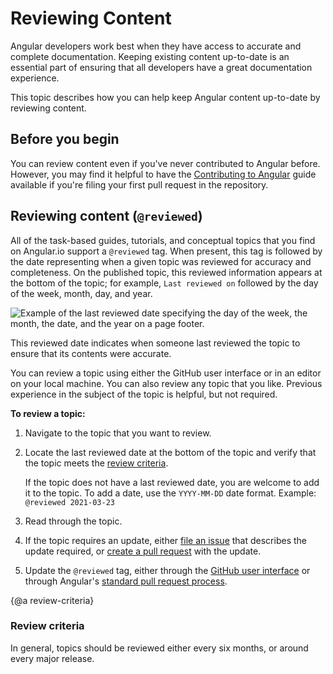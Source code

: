 # Reviewing Content

Angular developers work best when they have access to accurate and complete documentation. Keeping existing content up-to-date is an essential part of ensuring that all developers have a great documentation experience.

This topic describes how you can help keep Angular content up-to-date by reviewing content.

## Before you begin

You can review content even if you've never contributed to Angular before. However, you may find it helpful to have the [Contributing to Angular](https://github.com/angular/angular/blob/master/CONTRIBUTING.md#contributing-to-angular) guide available if you're filing your first pull request in the repository.

## Reviewing content (`@reviewed`)

All of the task-based guides, tutorials, and conceptual topics that you find on Angular.io support a `@reviewed` tag. When present, this tag is followed by the date representing when a given topic was reviewed for accuracy and completeness. On the published topic, this reviewed information appears at the bottom of the topic; for example, `Last reviewed on` followed by the day of the week, month, day, and year.

<div class="lightbox">
  <img src="generated/images/guide/contributors-guide/last-reviewed.png" alt="Example of the last reviewed date specifying the day of the week, the month, the date, and the year on a page footer.">
</div>

This reviewed date indicates when someone last reviewed the topic to ensure that its contents were accurate.

You can review a topic using either the GitHub user interface or in an editor on your local machine. You can also review any topic that you like. Previous experience in the subject of the topic is helpful, but not required.

**To review a topic:**

1. Navigate to the topic that you want to review.

1. Locate the last reviewed date at the bottom of the topic and verify that the topic meets the [review criteria](#review-criteria).

   If the topic does not have a last reviewed date, you are welcome to add it to the topic. To add a date, use the `YYYY-MM-DD` date format. Example: 
   `@reviewed 2021-03-23`
   

1. Read through the topic.

1. If the topic requires an update, either [file an issue](https://github.com/angular/angular/blob/master/CONTRIBUTING.md#-submitting-an-issue) that describes the update required, or [create a pull request](https://github.com/angular/angular/blob/master/CONTRIBUTING.md#-submitting-an-issue) with the update.

1. Update the `@reviewed` tag, either through the [GitHub user interface](guide/updating-content-github-ui) or through Angular's [standard pull request process](https://github.com/angular/angular/blob/master/CONTRIBUTING.md#-submitting-an-issue).

{@a review-criteria}
### Review criteria

In general, topics should be reviewed either every six months, or around every major release.
